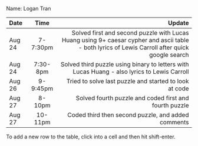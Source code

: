 Name: Logan Tran

| Date   |   Time   |                                                                                                                                          Update |
|:-------|:--------:|------------------------------------------------------------------------------------------------------------------------------------------------:|
| Aug 24 | 7-7:30pm | Solved first and second puzzle with Lucas Huang using 9+ caesar cypher and ascii table - both lyrics of Lewis Carroll after quick google search |
| Aug 24 | 7:30-8pm |                                                     Solved third puzzle using binary to letters with Lucas Huang - also lyrics to Lewis Carroll |
| Aug 26 | 9-9:45pm |                                                                                          Tried to solve last puzzle and started to look at code |
| Aug 27 |  8-10pm  |                                                                                          Solved fourth puzzle and coded first and fourth puzzle |
| Aug 27 | 10-11pm  |                                                                                              Coded third then second puzzle, and added comments |


To add a new row to the table, click into a cell and then hit shift-enter.
